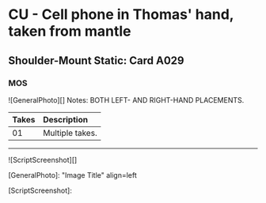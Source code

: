 # CU - Cell phone in Thomas' hand, taken from mantle

## Shoulder-Mount Static: Card A029

### MOS

![GeneralPhoto][]
Notes: BOTH LEFT- AND RIGHT-HAND PLACEMENTS.

| Takes | Description |
|:---|:----|
| 01 | Multiple takes. |

----

![ScriptScreenshot][]


[GeneralPhoto]:  "Image Title" align=left

[ScriptScreenshot]: 